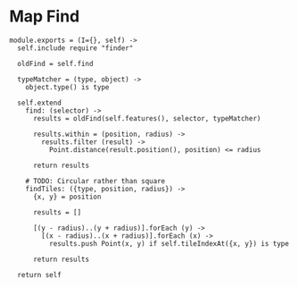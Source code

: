 Map Find
========

    module.exports = (I={}, self) ->
      self.include require "finder"

      oldFind = self.find

      typeMatcher = (type, object) ->
        object.type() is type

      self.extend
        find: (selector) ->
          results = oldFind(self.features(), selector, typeMatcher)

          results.within = (position, radius) ->
            results.filter (result) ->
              Point.distance(result.position(), position) <= radius

          return results

        # TODO: Circular rather than square
        findTiles: ({type, position, radius}) ->
          {x, y} = position

          results = []

          [(y - radius)..(y + radius)].forEach (y) ->
            [(x - radius)..(x + radius)].forEach (x) ->
              results.push Point(x, y) if self.tileIndexAt({x, y}) is type

          return results

      return self
